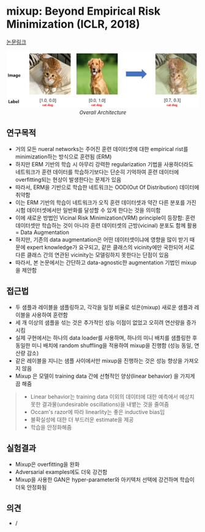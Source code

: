 # mixup: Beyond Empirical Risk Minimization (ICLR, 2018)

[논문링크](https://arxiv.org/abs/1710.09412)

<p align="center">
    <img width="600" alt='fig1' src="../img/zhang2017mixup.png?raw=true"></br>
    <em><font size=2>Overall Architecture</font></em>
</p>

## 연구목적
- 거의 모든 nueral networks는 주어진 훈련 데이터셋에 대한 empirical rist를 minimization하는 방식으로 훈련됨 (ERM)
- 하지만 ERM 기반의 학습 시 아무리 강력한 regularization 기법을 사용하더라도 네트워크가 훈련 데이터를 학습하기보다는 단순히 기억하여 훈련 데이터에 overfitting되는 현상이 발생한다는 문제가 있음
- 따라서, ERM을 기반으로 학습한 네트워크는 OOD(Out Of Distribution) 데이터에 취약함
- 이는 ERM 기반의 학습이 네트워크가 오직 훈련 데이터셋과 약간 다른 분포를 가진 시험 데이터셋에서만 일반화를 달성할 수 있게 한다는 것을 의미함
- 이에 새로운 방법인 Vicinal Risk Minimization(VRM) principle이 등장함: 훈련 데이터셋만 학습하는 것이 아니라 훈련 데이터셋의 근방(vicinal) 분포도 함께 활용 = Data Augmentation
- 하지만, 기존의 data augmentation은 어떤 데이터셋이냐에 영향을 많이 받기 때문에 expert knowledge가 요구되고, 같은 클래스의 vicinity에만 국한되어 서로 다른 클래스 간의 연관된 vicinity는 모델링하지 못한다는 단점이 있음
- 따라서, 본 논문에서는 간단하고 data-agnostic한 augmentation 기법인 mixup을 제안함

## 접근법
- 두 샘플과 레이블을 샘플링하고, 각각을 일정 비율로 섞은(mixup) 새로운 샘플과 레이블을 사용하여 훈련함
- 세 개 이상의 샘플을 섞는 것은 추가적인 성능 이점이 없었고 오히려 연산량을 증가시킴
- 실제 구현에서는 하나의 data loader를 사용하며, 하나의 미니 배치를 샘플링한 후 동일한 미니 배치에 random shuffling을 적용하여 mixup을 진행함 (성능 동일, 연산량 감소)
- 같은 레이블을 지니는 샘플 사이에서만 mixup을 진행하는 것은 성능 향상을 가져오지 않음
- Mixup 은 모델이 training data 간에 선형적인 양상(linear behavior) 을 가지게끔 해줌
> - Linear behavior는 training data 이외의 데이터에 대한 예측에서 예상치 못한 결과물(undesirable oscillations)을 내뱉는 것을 줄여줌
> - Occam's razor에 따라 linearlity는 좋은 inductive bias임
> - 불확실성에 대한 더 부드러운 estimate을 제공
> - 학습을 안정화해줌

## 실험결과
- Mixup은 overfitting을 완화
- Adversarial examples에도 더욱 강건함
- Mixup을 사용한 GAN은 hyper-parameter와 아키텍처 선택에 강건하며 학습이 더욱 안정화됨

## 의견
- /